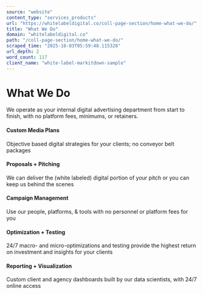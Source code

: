 ```yaml
---
source: "website"
content_type: "services_products"
url: "https://whitelabeldigital.co/coll-page-section/home-what-we-do/"
title: "What We Do"
domain: "whitelabeldigital.co"
path: "/coll-page-section/home-what-we-do/"
scraped_time: "2025-10-03T05:59:48.115328"
url_depth: 2
word_count: 117
client_name: "white-label-markitdown-sample"
---
```


# What We Do

We operate as your internal digital advertising department from start to finish, with no platform fees, minimums, or retainers.

#### Custom Media Plans

Objective based digital strategies for your clients; no conveyor belt packages

#### Proposals + Pitching

We can deliver the (white labeled) digital portion of your pitch or you can keep us behind the scenes

#### Campaign Management

Use our people, platforms, & tools with no personnel or platform fees for you

#### Optimization + Testing

24/7 macro- and micro-optimizations and testing provide the highest return on investment and insights for your clients

#### Reporting + Visualization

Custom client and agency dashboards built by our data scientists, with 24/7 online access
